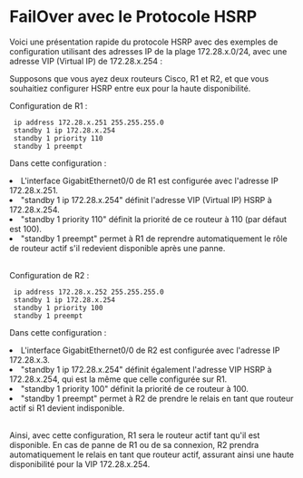 # FailOver avec le Protocole HSRP

Voici une présentation rapide du protocole HSRP avec des exemples de configuration utilisant des adresses IP de la plage 172.28.x.0/24, avec une adresse VIP (Virtual IP) de 172.28.x.254 :

Supposons que vous ayez deux routeurs Cisco, R1 et R2, et que vous souhaitiez configurer HSRP entre eux pour la haute disponibilité.

Configuration de R1 :
```interface GigabitEthernet0/0
 ip address 172.28.x.251 255.255.255.0
 standby 1 ip 172.28.x.254
 standby 1 priority 110
 standby 1 preempt
```

Dans cette configuration :

<li> L'interface GigabitEthernet0/0 de R1 est configurée avec l'adresse IP 172.28.x.251.
<li> "standby 1 ip 172.28.x.254" définit l'adresse VIP (Virtual IP) HSRP à 172.28.x.254.
<li> "standby 1 priority 110" définit la priorité de ce routeur à 110 (par défaut est 100).
<li> "standby 1 preempt" permet à R1 de reprendre automatiquement le rôle de routeur actif s'il redevient disponible après une panne.


<br>Configuration de R2 :
```interface GigabitEthernet0/0
 ip address 172.28.x.252 255.255.255.0
 standby 1 ip 172.28.x.254
 standby 1 priority 100
 standby 1 preempt
```

Dans cette configuration :

<li> L'interface GigabitEthernet0/0 de R2 est configurée avec l'adresse IP 172.28.x.3.
<li> "standby 1 ip 172.28.x.254" définit également l'adresse VIP HSRP à 172.28.x.254, qui est la même que celle configurée sur R1.
<li> "standby 1 priority 100" définit la priorité de ce routeur à 100.
<li> "standby 1 preempt" permet à R2 de prendre le relais en tant que routeur actif si R1 devient indisponible.

<br>Ainsi, avec cette configuration, R1 sera le routeur actif tant qu'il est disponible. En cas de panne de R1 ou de sa connexion, R2 prendra automatiquement le relais en tant que routeur actif, assurant ainsi une haute disponibilité pour la VIP 172.28.x.254.